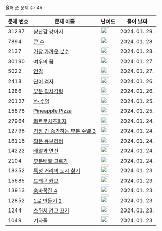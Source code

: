 올해 푼 문제 수: 45

| 문제 번호 | 문제 이름 | 난이도 | 풀이 날짜 |
| --- | --- | --- | --- |
| 31287 | [장난감 강아지](https://www.acmicpc.net/problem/31287) | <img height="25px" width="25px=" src="https://static.solved.ac/tier_small/8.svg"/> | 2024. 01. 29.  |
| 7894 | [큰 수](https://www.acmicpc.net/problem/7894) | <img height="25px" width="25px=" src="https://static.solved.ac/tier_small/13.svg"/> | 2024. 01. 28.  |
| 2137 | [가장 가까운 분수](https://www.acmicpc.net/problem/2137) | <img height="25px" width="25px=" src="https://static.solved.ac/tier_small/12.svg"/> | 2024. 01. 28.  |
| 30190 | [여우의 꿈](https://www.acmicpc.net/problem/30190) | <img height="25px" width="25px=" src="https://static.solved.ac/tier_small/12.svg"/> | 2024. 01. 27.  |
| 5022 | [연결](https://www.acmicpc.net/problem/5022) | <img height="25px" width="25px=" src="https://static.solved.ac/tier_small/15.svg"/> | 2024. 01. 27.  |
| 2418 | [단어 격자](https://www.acmicpc.net/problem/2418) | <img height="25px" width="25px=" src="https://static.solved.ac/tier_small/11.svg"/> | 2024. 01. 26.  |
| 1286 | [부분 직사각형](https://www.acmicpc.net/problem/1286) | <img height="25px" width="25px=" src="https://static.solved.ac/tier_small/11.svg"/> | 2024. 01. 26.  |
| 20127 | [Y-수열](https://www.acmicpc.net/problem/20127) | <img height="25px" width="25px=" src="https://static.solved.ac/tier_small/11.svg"/> | 2024. 01. 25.  |
| 15878 | [Pineapple Pizza](https://www.acmicpc.net/problem/15878) | <img height="25px" width="25px=" src="https://static.solved.ac/tier_small/16.svg"/> | 2024. 01. 25.  |
| 27964 | [콰트로치즈피자](https://www.acmicpc.net/problem/27964) | <img height="25px" width="25px=" src="https://static.solved.ac/tier_small/6.svg"/> | 2024. 01. 24.  |
| 12738 | [가장 긴 증가하는 부분 수열 3](https://www.acmicpc.net/problem/12738) | <img height="25px" width="25px=" src="https://static.solved.ac/tier_small/14.svg"/> | 2024. 01. 24.  |
| 16116 | [작은 큐브러버](https://www.acmicpc.net/problem/16116) | <img height="25px" width="25px=" src="https://static.solved.ac/tier_small/15.svg"/> | 2024. 01. 24.  |
| 14222 | [배열과 연산](https://www.acmicpc.net/problem/14222) | <img height="25px" width="25px=" src="https://static.solved.ac/tier_small/11.svg"/> | 2024. 01. 24.  |
| 2104 | [부분배열 고르기](https://www.acmicpc.net/problem/2104) | <img height="25px" width="25px=" src="https://static.solved.ac/tier_small/16.svg"/> | 2024. 01. 24.  |
| 18352 | [특정 거리의 도시 찾기](https://www.acmicpc.net/problem/18352) | <img height="25px" width="25px=" src="https://static.solved.ac/tier_small/9.svg"/> | 2024. 01. 23.  |
| 15685 | [드래곤 커브](https://www.acmicpc.net/problem/15685) | <img height="25px" width="25px=" src="https://static.solved.ac/tier_small/13.svg"/> | 2024. 01. 23.  |
| 13913 | [숨바꼭질 4](https://www.acmicpc.net/problem/13913) | <img height="25px" width="25px=" src="https://static.solved.ac/tier_small/12.svg"/> | 2024. 01. 23.  |
| 12852 | [1로 만들기 2](https://www.acmicpc.net/problem/12852) | <img height="25px" width="25px=" src="https://static.solved.ac/tier_small/10.svg"/> | 2024. 01. 23.  |
| 1244 | [스위치 켜고 끄기](https://www.acmicpc.net/problem/1244) | <img height="25px" width="25px=" src="https://static.solved.ac/tier_small/7.svg"/> | 2024. 01. 23.  |
| 1049 | [기타줄](https://www.acmicpc.net/problem/1049) | <img height="25px" width="25px=" src="https://static.solved.ac/tier_small/7.svg"/> | 2024. 01. 23.  |
